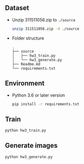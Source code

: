 ## Dataset
- Unzip 311511056.zip to `./source`
    ```sh
    unzip 311511056.zip -d ./source
    ```
- Folder structure
    ```
    .
    ├── source     
    │   ├── hw3_train.py
    │   └── hw3_generate.py
    ├── Readme.md
    └── requirements.txt
    ```

## Environment
- Python 3.6 or later version
    ```sh
    pip install -r requirements.txt
    ```

## Train
```sh
python hw3_train.py
```

## Generate images
```sh
python hw3_generate.py
```
